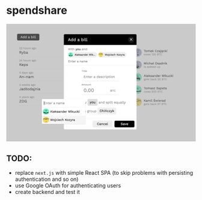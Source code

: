 # spendshare

![](./screenshot.png)

## TODO:
- replace `next.js` with simple React SPA (to skip problems with persisting authentication and so on)
- use Google OAuth for authenticating users
- create backend and test it
